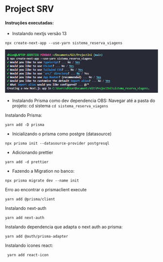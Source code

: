 # Project SRV
#### Instruções executadas:
*  Instalando nextjs versão 13
```
npx create-next-app --use-yarn sistema_reserva_viagens
``` 
![Alt text](image.png)

* Instalando Prisma como dev dependencia
OBS: Navegar até a pasta do projeto: cd sistema ```cd sistema_reserva_viagens```

Instalando Prisma:
```
yarn add -D prisma
```

* Inicializando o prisma como postgre (datasource)
```
npx prisma init --datasource-provider postgresql
```
* Adicionando prettier
```
yarn add -d prettier
```
* Fazendo a Migration no banco:
```
npx prisma migrate dev --name init
```

Erro ao encontrar o prismaclient execute
```
yarn add @prisma/client
```
Instalando next-auth
```
yarn add next-auth 
```
Instalando dependencia que adapta o next auth ao prisma:
```
yarn add @auth/prisma-adapter
```
Instalando icones react:
```
 yarn add react-icon
```